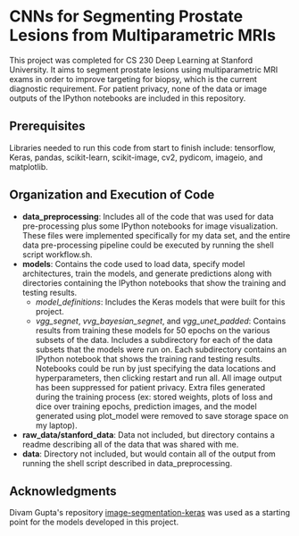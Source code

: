 # CNNs for Segmenting Prostate Lesions from Multiparametric MRIs

This project was completed for CS 230 Deep Learning at Stanford University. It aims to segment prostate lesions using multiparametric MRI exams in order to improve targeting for biopsy, which is the current diagnostic requirement. For patient privacy, none of the data or image outputs of the IPython notebooks are included in this repository.

## Prerequisites

Libraries needed to run this code from start to finish include: tensorflow, Keras, pandas, scikit-learn, scikit-image, cv2, pydicom, imageio, and matplotlib.

## Organization and Execution of Code

- **data_preprocessing**: Includes all of the code that was used for data pre-processing plus some IPython notebooks for image visualization. These files were implemented specifically for my data set, and the entire data pre-processing pipeline could be executed by running the shell script workflow.sh.
- **models**: Contains the code used to load data, specify model architectures, train the models, and generate predictions along with directories containing the IPython notebooks that show the training and testing results.
  - *model_definitions*: Includes the Keras models that were built for this project.
  - *vgg_segnet*, *vvg_bayesian_segnet*, and *vgg_unet_padded*: Contains results from training these models for 50 epochs on the various subsets of the data. Includes a subdirectory for each of the data subsets that the models were run on. Each subdirectory contains an IPython notebook that shows the training rand testing results. Notebooks could be run by just specifying the data locations and hyperparameters, then clicking restart and run all. All image output has been suppressed for patient privacy. Extra files generated during the training process (ex: stored weights, plots of loss and dice over training epochs, prediction images, and the model generated using plot_model were removed to save storage space on my laptop).
- **raw_data/stanford_data**: Data not included, but directory contains a readme describing all of the data that was shared with me.
- **data**: Directory not included, but would contain all of the output from running the shell script described in data_preprocessing.

## Acknowledgments

Divam Gupta's repository [image-segmentation-keras](https://github.com/divamgupta/image-segmentation-keras) was used as a starting point for the models developed in this project.
